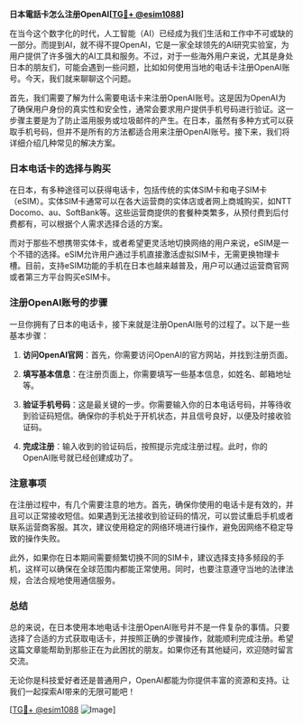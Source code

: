 **日本電話卡怎么注册OpenAI[[TG💪+ @esim1088](https://t.me/s/esim1088)]**

在当今这个数字化的时代，人工智能（AI）已经成为我们生活和工作中不可或缺的一部分。而提到AI，就不得不提OpenAI，它是一家全球领先的AI研究实验室，为用户提供了许多强大的AI工具和服务。不过，对于一些海外用户来说，尤其是身处日本的朋友们，可能会遇到一些问题，比如如何使用当地的电话卡注册OpenAI账号。今天，我们就来聊聊这个问题。

首先，我们需要了解为什么需要电话卡来注册OpenAI账号。这是因为OpenAI为了确保用户身份的真实性和安全性，通常会要求用户提供手机号码进行验证。这一步骤主要是为了防止滥用服务或垃圾邮件的产生。在日本，虽然有多种方式可以获取手机号码，但并不是所有的方法都适合用来注册OpenAI账号。接下来，我们将详细介绍几种常见的解决方案。

### 日本电话卡的选择与购买

在日本，有多种途径可以获得电话卡，包括传统的实体SIM卡和电子SIM卡（eSIM）。实体SIM卡通常可以在各大运营商的实体店或者网上商城购买，如NTT Docomo、au、SoftBank等。这些运营商提供的套餐种类繁多，从预付费到后付费都有，可以根据个人需求选择合适的方案。

而对于那些不想携带实体卡，或者希望更灵活地切换网络的用户来说，eSIM是一个不错的选择。eSIM允许用户通过手机直接激活虚拟SIM卡，无需更换物理卡槽。目前，支持eSIM功能的手机在日本也越来越普及，用户可以通过运营商官网或者第三方平台购买eSIM卡。

### 注册OpenAI账号的步骤

一旦你拥有了日本的电话卡，接下来就是注册OpenAI账号的过程了。以下是一些基本步骤：

1. **访问OpenAI官网**：首先，你需要访问OpenAI的官方网站，并找到注册页面。
   
2. **填写基本信息**：在注册页面上，你需要填写一些基本信息，如姓名、邮箱地址等。

3. **验证手机号码**：这是最关键的一步。你需要输入你的日本电话号码，并等待收到验证码短信。确保你的手机处于开机状态，并且信号良好，以便及时接收验证码。

4. **完成注册**：输入收到的验证码后，按照提示完成注册过程。此时，你的OpenAI账号就已经创建成功了。

### 注意事项

在注册过程中，有几个需要注意的地方。首先，确保你使用的电话卡是有效的，并且可以正常接收短信。如果遇到无法接收到验证码的情况，可以尝试重启手机或者联系运营商客服。其次，建议使用稳定的网络环境进行操作，避免因网络不稳定导致的操作失败。

此外，如果你在日本期间需要频繁切换不同的SIM卡，建议选择支持多频段的手机，这样可以确保在全球范围内都能正常使用。同时，也要注意遵守当地的法律法规，合法合规地使用通信服务。

### 总结

总的来说，在日本使用本地电话卡注册OpenAI账号并不是一件复杂的事情。只要选择了合适的方式获取电话卡，并按照正确的步骤操作，就能顺利完成注册。希望这篇文章能帮助到那些正在为此困扰的朋友。如果你还有其他疑问，欢迎随时留言交流。

无论你是科技爱好者还是普通用户，OpenAI都能为你提供丰富的资源和支持。让我们一起探索AI带来的无限可能吧！

[[TG💪+ @esim1088](https://t.me/s/esim1088) ![Image](https://i.postimg.cc/4NQfJmqS/Snipaste-2025-05-13-00-14-12.png)]